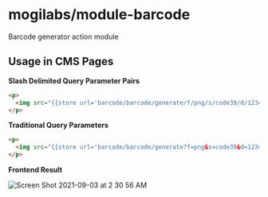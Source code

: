 # mogilabs/module-barcode
Barcode generator action module

## Usage in CMS Pages

**Slash Delimited Query Parameter Pairs**
```html
<p>
  <img src="{{store url='barcode/barcode/generate/f/png/s/code39/d/12345'}}"/>
</p>
```

**Traditional Query Parameters**

```html
<p>
  <img src="{{store url='barcode/barcode/generate?f=png&s=code39&d=12345'}}"/>
</p>
```
**Frontend Result**

![Screen Shot 2021-09-03 at 2 30 56 AM](https://user-images.githubusercontent.com/4982916/131975635-fd9e85a7-c950-486f-af87-a033a36752f4.png)
